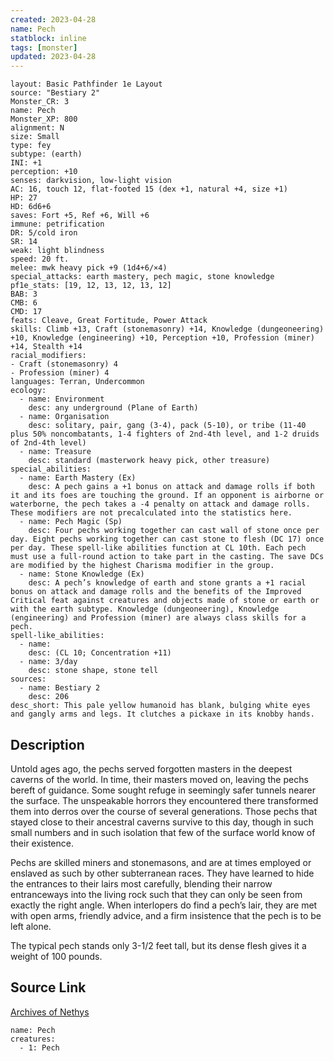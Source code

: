 ```yaml
---
created: 2023-04-28
name: Pech
statblock: inline
tags: [monster]
updated: 2023-04-28
---
```

```statblock
layout: Basic Pathfinder 1e Layout
source: "Bestiary 2"
Monster_CR: 3
name: Pech
Monster_XP: 800
alignment: N
size: Small
type: fey
subtype: (earth)
INI: +1
perception: +10
senses: darkvision, low-light vision
AC: 16, touch 12, flat-footed 15 (dex +1, natural +4, size +1)
HP: 27
HD: 6d6+6
saves: Fort +5, Ref +6, Will +6
immune: petrification
DR: 5/cold iron
SR: 14
weak: light blindness
speed: 20 ft.
melee: mwk heavy pick +9 (1d4+6/×4)
special_attacks: earth mastery, pech magic, stone knowledge
pf1e_stats: [19, 12, 13, 12, 13, 12]
BAB: 3
CMB: 6
CMD: 17
feats: Cleave, Great Fortitude, Power Attack
skills: Climb +13, Craft (stonemasonry) +14, Knowledge (dungeoneering) +10, Knowledge (engineering) +10, Perception +10, Profession (miner) +14, Stealth +14
racial_modifiers:
- Craft (stonemasonry) 4
- Profession (miner) 4
languages: Terran, Undercommon
ecology:
  - name: Environment
    desc: any underground (Plane of Earth)
  - name: Organisation
    desc: solitary, pair, gang (3-4), pack (5-10), or tribe (11-40 plus 50% noncombatants, 1-4 fighters of 2nd-4th level, and 1-2 druids of 2nd-4th level)
  - name: Treasure
    desc: standard (masterwork heavy pick, other treasure)
special_abilities:
  - name: Earth Mastery (Ex)
    desc: A pech gains a +1 bonus on attack and damage rolls if both it and its foes are touching the ground. If an opponent is airborne or waterborne, the pech takes a -4 penalty on attack and damage rolls. These modifiers are not precalculated into the statistics here.
  - name: Pech Magic (Sp)
    desc: Four pechs working together can cast wall of stone once per day. Eight pechs working together can cast stone to flesh (DC 17) once per day. These spell-like abilities function at CL 10th. Each pech must use a full-round action to take part in the casting. The save DCs are modified by the highest Charisma modifier in the group.
  - name: Stone Knowledge (Ex)
    desc: A pech’s knowledge of earth and stone grants a +1 racial bonus on attack and damage rolls and the benefits of the Improved Critical feat against creatures and objects made of stone or earth or with the earth subtype. Knowledge (dungeoneering), Knowledge (engineering) and Profession (miner) are always class skills for a pech.
spell-like_abilities:
  - name:
    desc: (CL 10; Concentration +11)
  - name: 3/day
    desc: stone shape, stone tell
sources:
  - name: Bestiary 2
    desc: 206
desc_short: This pale yellow humanoid has blank, bulging white eyes and gangly arms and legs. It clutches a pickaxe in its knobby hands.
```
## Description
Untold ages ago, the pechs served forgotten masters in the deepest caverns of the world. In time, their masters moved on, leaving the pechs bereft of guidance. Some sought refuge in seemingly safer tunnels nearer the surface. The unspeakable horrors they encountered there transformed them into derros over the course of several generations. Those pechs that stayed close to their ancestral caverns survive to this day, though in such small numbers and in such isolation that few of the surface world know of their existence.

Pechs are skilled miners and stonemasons, and are at times employed or enslaved as such by other subterranean races. They have learned to hide the entrances to their lairs most carefully, blending their narrow entranceways into the living rock such that they can only be seen from exactly the right angle. When interlopers do find a pech’s lair, they are met with open arms, friendly advice, and a firm insistence that the pech is to be left alone.

The typical pech stands only 3-1/2 feet tall, but its dense flesh gives it a weight of 100 pounds.
## Source Link
[Archives of Nethys](https://aonprd.com/MonsterDisplay.aspx?ItemName=Pech)
```encounter-table
name: Pech
creatures:
  - 1: Pech
```
